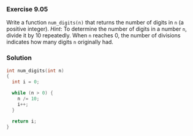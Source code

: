 ### Exercise 9.05
Write a function `num_digits(n)` that returns the number of digits in `n` (a positive integer). *Hint*: To determine the number of digits in a number `n`, divide it by 10 repeatedly. When `n` reaches 0, the number of divisions indicates how many digits `n` originally had.

### Solution
```c
int num_digits(int n)
{
  int i = 0;

  while (n > 0) {
    n /= 10;
    i++;
  }

  return i;
}
```
